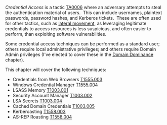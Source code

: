 _Credential Access_ is a tactic [TA0006](https://attack.mitre.org/tactics/TA0006/) where an adversary attempts to steal the authentication material of users.  This can include usernames, plaintext passwords, password hashes, and Kerberos tickets.  These are often used for other tactics, such as [lateral movement](https://www.zeropointsecurity.co.uk/path-player?courseid=red-team-ops&unit=674b793699b3a08430017d88), as leveraging legitimate credentials to access resources is less suspicious, and often easier to perform, than exploiting software vulnerabilities.

Some credential access techniques can be performed as a standard user; others require local administrative privileges; and others require Domain Admin privileges (I've elected to cover these in the [Domain Dominance](https://www.zeropointsecurity.co.uk/path-player?courseid=red-team-ops&unit=6731fd8f542c8a0baa0af1fa) chapter).

This chapter will cover the following techniques:

- Credentials from Web Browsers [T1555.003](https://attack.mitre.org/techniques/T1555/003/)
- Windows Credential Manager [T1555.004](https://attack.mitre.org/techniques/T1555/004/)
- LSASS Memory [T1003.001](https://attack.mitre.org/techniques/T1003/001/)
- Security Account Manager [T1003.002](https://attack.mitre.org/techniques/T1003/002/)
- LSA Secrets [T1003.004](https://attack.mitre.org/techniques/T1003/004/)
- Cached Domain Credentials [T1003.005](https://attack.mitre.org/techniques/T1003/005/)
- Kerberoasting [T1558.003](https://attack.mitre.org/techniques/T1558/003/)
- AS-REP Roasting [T1558.004](https://attack.mitre.org/techniques/T1558/004/)